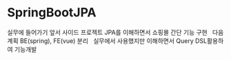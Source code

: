 # SpringBootJPA &nbsp;

실무에 들어가기 앞서 사이드 프로젝트 JPA를 이해하면서 쇼핑몰 간단 기능 구현  &nbsp;
다음 계획 BE(spring), FE(vue) 분리  &nbsp;
실무에서 사용했지만 이해하면서 Query DSL활용하여 기능개발 
